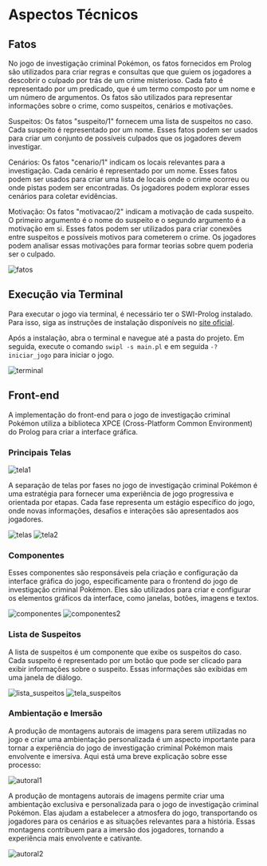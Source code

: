 # Aspectos Técnicos
## Fatos

No jogo de investigação criminal Pokémon, os fatos fornecidos em Prolog são utilizados para criar regras e consultas que que guiem os jogadores a descobrir o culpado por trás de um crime misterioso. Cada fato é representado por um predicado, que é um termo composto por um nome e um número de argumentos. Os fatos são utilizados para representar informações sobre o crime, como suspeitos, cenários e motivações.

Suspeitos:
Os fatos "suspeito/1" fornecem uma lista de suspeitos no caso. Cada suspeito é representado por um nome. Esses fatos podem ser usados para criar um conjunto de possíveis culpados que os jogadores devem investigar.

Cenários:
Os fatos "cenario/1" indicam os locais relevantes para a investigação. Cada cenário é representado por um nome. Esses fatos podem ser usados para criar uma lista de locais onde o crime ocorreu ou onde pistas podem ser encontradas. Os jogadores podem explorar esses cenários para coletar evidências.

Motivação:
Os fatos "motivacao/2" indicam a motivação de cada suspeito. O primeiro argumento é o nome do suspeito e o segundo argumento é a motivação em si. Esses fatos podem ser utilizados para criar conexões entre suspeitos e possíveis motivos para cometerem o crime. Os jogadores podem analisar essas motivações para formar teorias sobre quem poderia ser o culpado.

![fatos](../assets/fatos.png)

## Execução via Terminal

Para executar o jogo via terminal, é necessário ter o SWI-Prolog instalado. Para isso, siga as instruções de instalação disponíveis no [site oficial](https://www.swi-prolog.org/Download.html).

Após a instalação, abra o terminal e navegue até a pasta do projeto. Em seguida, execute o comando `swipl -s main.pl` e em seguida `-? iniciar_jogo` para iniciar o jogo.

![terminal](../assets/terminal.png)

## Front-end

A implementação do front-end para o jogo de investigação criminal Pokémon utiliza a biblioteca XPCE (Cross-Platform Common Environment) do Prolog para criar a interface gráfica.

### Principais Telas
![tela1](../assets/tela_inicio.png)

A separação de telas por fases no jogo de investigação criminal Pokémon é uma estratégia para fornecer uma experiência de jogo progressiva e orientada por etapas. Cada fase representa um estágio específico do jogo, onde novas informações, desafios e interações são apresentados aos jogadores.

![telas](../assets/telas_principais.png)
![tela2](../assets/tela_personagem.png)

### Componentes

Esses componentes são responsáveis pela criação e configuração da interface gráfica do jogo, especificamente para o frontend do jogo de investigação criminal Pokémon. Eles são utilizados para criar e configurar os elementos gráficos da interface, como janelas, botões, imagens e textos.

![componentes](../assets/components.png)
![componentes2](../assets/components2.png)

### Lista de Suspeitos

A lista de suspeitos é um componente que exibe os suspeitos do caso. Cada suspeito é representado por um botão que pode ser clicado para exibir informações sobre o suspeito. Essas informações são exibidas em uma janela de diálogo.


![lista_suspeitos](../assets/suspeitos.png)
![tela_suspeitos](../assets/tela_suspeitos.png)

### Ambientação e Imersão

A produção de montagens autorais de imagens para serem utilizadas no jogo e criar uma ambientação personalizada é um aspecto importante para tornar a experiência do jogo de investigação criminal Pokémon mais envolvente e imersiva. Aqui está uma breve explicação sobre esse processo:

![autoral1](../assets/autoral1.png)

A produção de montagens autorais de imagens permite criar uma ambientação exclusiva e personalizada para o jogo de investigação criminal Pokémon. Elas ajudam a estabelecer a atmosfera do jogo, transportando os jogadores para os cenários e as situações relevantes para a história. Essas montagens contribuem para a imersão dos jogadores, tornando a experiência mais envolvente e cativante.

![autoral2](../assets/autoral2.png)
